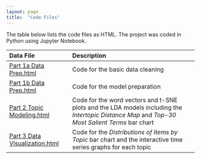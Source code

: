 ```yaml
---
layout: page
title:  "Code Files"
---
```


The table below lists the code files as HTML. The project was coded in Python using Jupyter Notebook.

| Data File                                  | Description                                                                                         |
|:-------------------------------------------|:----------------------------------------------------------------------------------------------------|
| <a href="https://lisaover.github.io/DigitalHumanitiesTopicModeling/Code/Part 1a Data Prep.html" target="\_blank">Part 1a Data Prep.html</a>                | Code for the basic data cleaning                                                                    |
| <a href="https://lisaover.github.io/DigitalHumanitiesTopicModeling/Code/Part 1b Data Prep.html" target="\_blank">Part 1b Data Prep.html</a>    | Code for the model preparation                                                                      |
| <a href="https://lisaover.github.io/DigitalHumanitiesTopicModeling/Code/Part 2 Topic Modeling.html" target="\_blank">Part 2 Topic Modeling.html</a>                    | Code for the word vectors and t-SNE plots and the LDA models including the <i>Intertopic Distance Map</i> and <i>Top-30 Most Salient Terms</i> bar chart |
| <a href="https://lisaover.github.io/DigitalHumanitiesTopicModeling/Code/Part 3 Data Visualization.html" target="\_blank">Part 3 Data Visualization.html</a>        | Code for the <i>Distributions of Items by Topic</i> bar chart and the interactive time series graphs for each topic                                                         |
